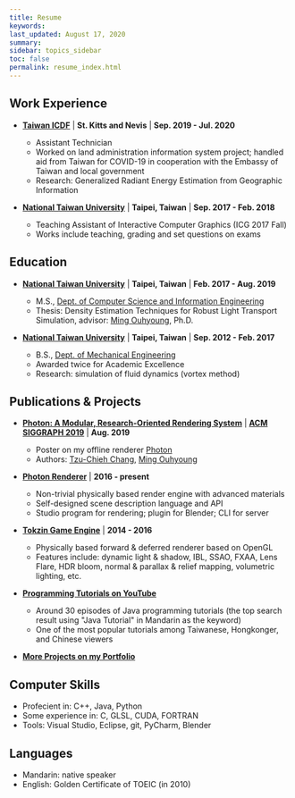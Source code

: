 ```yaml
---
title: Resume
keywords: 
last_updated: August 17, 2020
summary: 
sidebar: topics_sidebar
toc: false
permalink: resume_index.html
---
```


## Work Experience

* [**Taiwan ICDF**](https://www.icdf.org.tw/mp.asp?mp=2) \| **St. Kitts and Nevis** \| **Sep. 2019 - Jul. 2020**
  * Assistant Technician
  * Worked on land administration information system project; handled aid from Taiwan for COVID-19 in cooperation with the Embassy of Taiwan and local government
  * Research: Generalized Radiant Energy Estimation from Geographic Information

* [**National Taiwan University**](https://www.ntu.edu.tw/english/) \| **Taipei, Taiwan** \| **Sep. 2017 - Feb. 2018**
  * Teaching Assistant of Interactive Computer Graphics (ICG 2017 Fall)
  * Works include teaching, grading and set questions on exams

## Education

* [**National Taiwan University**](https://www.ntu.edu.tw/english/) \| **Taipei, Taiwan** \| **Feb. 2017 - Aug. 2019**
  * M.S., [Dept. of Computer Science and Information Engineering](https://www.csie.ntu.edu.tw/)
  * Thesis: Density Estimation Techniques for Robust Light Transport Simulation, advisor: [Ming Ouhyoung](https://www.csie.ntu.edu.tw/~ming/), Ph.D.

* [**National Taiwan University**](https://www.ntu.edu.tw/english/) \| **Taipei, Taiwan** \| **Sep. 2012 - Feb. 2017**
  * B.S., [Dept. of Mechanical Engineering](http://www.me.ntu.edu.tw/main.php?site_id=1)
  * Awarded twice for Academic Excellence
  * Research: simulation of fluid dynamics (vortex method)

## Publications & Projects

* [**Photon: A Modular, Research-Oriented Rendering System**](portfolio_sig2019_photon.html) \| [**ACM SIGGRAPH 2019**](https://s2019.siggraph.org/) \| **Aug. 2019**
  * Poster on my offline renderer [Photon](photon_v2_what_is_photon.html)
  * Authors: [Tzu-Chieh Chang](index.html), [Ming Ouhyoung](https://www.csie.ntu.edu.tw/~ming/)

* [**Photon Renderer**](portfolio_photon_v2.html) \| **2016 - present**
  * Non-trivial physically based render engine with advanced materials
  * Self-designed scene description language and API
  * Studio program for rendering; plugin for Blender; CLI for server

* [**Tokzin Game Engine**](portfolio_tokzin.html) \| **2014 - 2016**
  * Physically based forward & deferred renderer based on OpenGL
  * Features include: dynamic light & shadow, IBL, SSAO, FXAA, Lens Flare, HDR bloom, normal & parallax & relief mapping, volumetric lighting, etc.

* [**Programming Tutorials on YouTube**](https://www.youtube.com/c/TCCTheDeveloper)
  * Around 30 episodes of Java programming tutorials (the top search result using "Java Tutorial" in Mandarin as the keyword)
  * One of the most popular tutorials among Taiwanese, Hongkonger, and Chinese viewers

* [**More Projects on my Portfolio**](portfolio_index.html)

## Computer Skills

* Profecient in: C++, Java, Python
* Some experience in: C, GLSL, CUDA, FORTRAN
* Tools: Visual Studio, Eclipse, git, PyCharm, Blender

## Languages

* Mandarin: native speaker
* English: Golden Certificate of TOEIC (in 2010)
